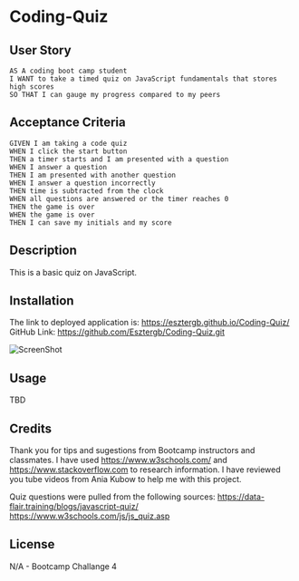 # Coding-Quiz

## User Story

```
AS A coding boot camp student
I WANT to take a timed quiz on JavaScript fundamentals that stores high scores
SO THAT I can gauge my progress compared to my peers
```

## Acceptance Criteria

```
GIVEN I am taking a code quiz
WHEN I click the start button
THEN a timer starts and I am presented with a question
WHEN I answer a question
THEN I am presented with another question
WHEN I answer a question incorrectly
THEN time is subtracted from the clock
WHEN all questions are answered or the timer reaches 0
THEN the game is over
WHEN the game is over
THEN I can save my initials and my score
```

## Description

This is a basic quiz on JavaScript. 

## Installation

The link to deployed application is: https://esztergb.github.io/Coding-Quiz/
GitHub Link: https://github.com/Esztergb/Coding-Quiz.git

![ScreenShot](assets/images/screenshotfull.png)

## Usage

TBD

## Credits

Thank you for tips and sugestions from Bootcamp instructors and classmates. 
I have used https://www.w3schools.com/ and https://www.stackoverflow.com to research information.
I have reviewed you tube videos from Ania Kubow to help me with this project. 

Quiz questions were pulled from the following sources:
https://data-flair.training/blogs/javascript-quiz/
https://www.w3schools.com/js/js_quiz.asp



## License

N/A - Bootcamp Challange 4
